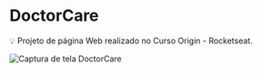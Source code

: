 # DoctorCare
💡 Projeto de página Web realizado no Curso Origin - Rocketseat.
<br>

![Captura de tela DoctorCare](https://user-images.githubusercontent.com/100879182/175041118-1a6acbab-868e-48b5-8eec-687eab09497d.png)

